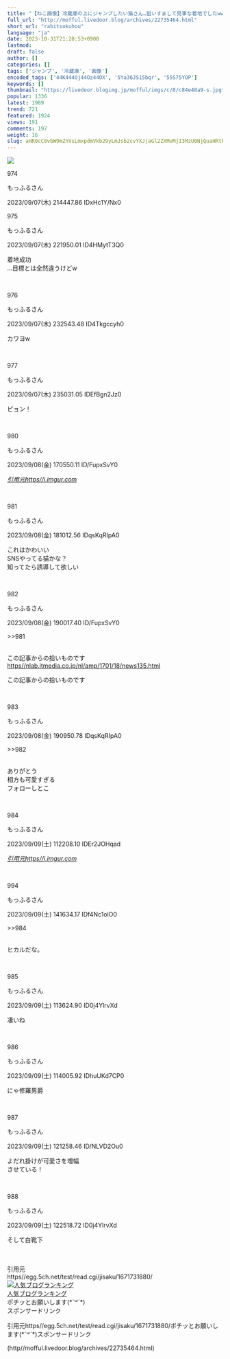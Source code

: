 ```yaml
---
title: "【ねこ画像】冷蔵庫の上にジャンプしたい猫さん…狙いすまして見事な着地でしたwww "
full_url: "http://mofful.livedoor.blog/archives/22735464.html"
short_url: "rabitsokuhou"
language: "ja"
date: 2023-10-31T21:20:53+0900
lastmod: 
draft: false
author: []
categories: []
tags: ['ジャンプ', '冷蔵庫', '画像']
encoded_tags: ['44K444Oj44Oz44OX', '5Ya36JS15bqr', '55S75YOP']
keywords: []
thumbnail: "https://livedoor.blogimg.jp/mofful/imgs/c/8/c84e48a9-s.jpg"
popular: 1336
latest: 1989
trend: 721
featured: 1924
views: 191
comments: 197
weight: 16
slug: aHR0cC8vbW9mZnVsLmxpdmVkb29yLmJsb2cvYXJjaGl2ZXMvMjI3MzU0NjQuaHRtbA==
---
```


![](https://livedoor.blogimg.jp/mofful/imgs/c/8/c84e48a9-s.jpg)

<div><p class='t_h'>974 <p>もっふるさん</p> <p> 2023/09/07(木) 214447.86 IDxHc1Y/Nx0</p></p><p class='t_h'>975 <p>もっふるさん</p> <p> 2023/09/07(木) 221950.01 ID4HMytT3Q0</p></p> <p class='t_b'> 着地成功 <br> …目標とは全然違うけどw </p><br> <p class='t_h'>976 <p>もっふるさん</p> <p> 2023/09/07(木) 232543.48 ID4Tkgccyh0</p></p> <p class='t_b'> カワヨw </p><br> <p class='t_h'>977 <p>もっふるさん</p> <p> 2023/09/07(木) 235031.05 IDEfBgn2Jz0</p></p> <p class='t_b'> ピョン！ </p><br> <p class='t_h'>980 <p>もっふるさん</p> <p> 2023/09/08(金) 170550.11 ID/FupxSvY0</p></p> <a title='' target='_blank' href='https//i.imgur.com/rU8EYRu.jpg'><i><p>引用元https//i.imgur.com<br></p></i></a><br> <p class='t_h'>981 <p>もっふるさん</p> <p> 2023/09/08(金) 181012.56 IDqsKqRIpA0</p></p> <p class='t_b'> これはかわいい <br> SNSやってる猫かな？ <br> 知ってたら誘導して欲しい </p><br> <p class='t_h t_i'>982 <p>もっふるさん</p> <p> 2023/09/08(金) 190017.40 ID/FupxSvY0</p></p> <p class='anchor'>>>981</p> <br> この記事からの拾いものです <br> <a target='_blank' href='https//nlab.itmedia.co.jp/nl/amp/1701/18/news135.html'>https//nlab.itmedia.co.jp/nl/amp/1701/18/news135.html</a> <p>この記事からの拾いものです</p><br> <p class='t_h t_i'>983 <p>もっふるさん</p> <p> 2023/09/08(金) 190950.78 IDqsKqRIpA0</p></p> <p class='t_b t_i'> <p class='anchor'>>>982</p> <br> ありがとう <br> 相方も可愛すぎる <br> フォローしとこ </p><br> <p class='t_h'>984 <p>もっふるさん</p> <p> 2023/09/09(土) 112208.10 IDEr2JOHqad</p></p> <a title='' target='_blank' href='https//i.imgur.com/m4NyxbA.jpg'><i><p>引用元https//i.imgur.com<br></p></i></a><br> <p class='t_h t_i'>994 <p>もっふるさん</p> <p> 2023/09/09(土) 141634.17 IDf4Nc1olO0</p></p> <p class='t_b t_i'> <p class='anchor'>>>984</p> <br> ヒカルだな。 </p><br> <p class='t_h'>985 <p>もっふるさん</p> <p> 2023/09/09(土) 113624.90 ID0j4YlrvXd</p></p> <p class='t_b'> 凄いね </p><br> <p class='t_h'>986 <p>もっふるさん</p> <p> 2023/09/09(土) 114005.92 IDhuUKd7CP0</p></p> <p class='t_b'> にゃ修羅男爵 </p><br> <p class='t_h'>987 <p>もっふるさん</p> <p> 2023/09/09(土) 121258.46 ID/NLVD2Ou0</p></p> <p class='t_b'> よだれ掛けが可愛さを増幅<br>させている！ </p><br> <p class='t_h'>988 <p>もっふるさん</p> <p> 2023/09/09(土) 122518.72 ID0j4YlrvXd</p></p> <p class='t_b'> そして白靴下 </p><br> <br>引用元<br>https//egg.5ch.net/test/read.cgi/jisaku/1671731880/<br><a href='//blog.with2.net/link/?2036932'><img title='人気ブログランキング' src='https//blog.with2.net/img/banner/banner_21.gif'></a><br><a href='//blog.with2.net/link/?2036932'>人気ブログランキング</a><br>ポチッとお願いします(*´꒳`*)<br>スポンサードリンク<br><img alt='' src='https//www11.a8.net/0.gif?a8mat=3BDUGQ+4RHMA+2HOM+BS629' height='1' width='1' border='0'> <p>引用元https//egg.5ch.net/test/read.cgi/jisaku/1671731880/ポチッとお願いします(*´꒳`*)スポンサードリンク</p></div>

(http//mofful.livedoor.blog/archives/22735464.html)
